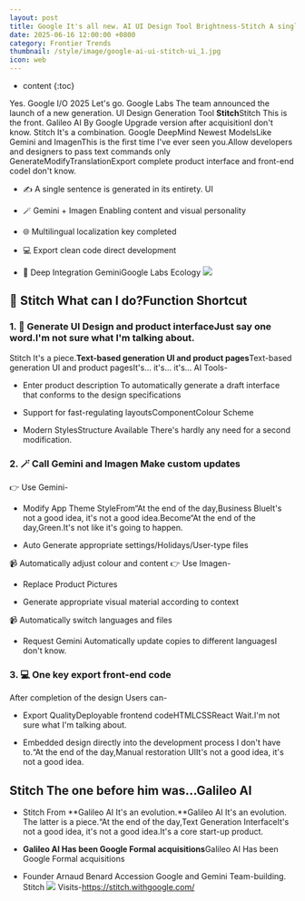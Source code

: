 ```yaml
---
layout: post
title: Google It's all new. AI UI Design Tool Brightness-Stitch A single sentence is generated in its entirety. UI And complete front-end code
date: 2025-06-16 12:00:00 +0800
category: Frontier Trends
thumbnail: /style/image/google-ai-ui-stitch-ui_1.jpg
icon: web
---
```

* content
{:toc}

Yes. Google I/O 2025 Let's go. Google Labs The team announced the launch of a new generation. UI Design Generation Tool **Stitch**Stitch This is the front. Galileo AI By Google Upgrade version after acquisitionI don't know.
Stitch It's a combination. Google DeepMind Newest ModelsLike Gemini and ImagenThis is the first time I've ever seen you.Allow developers and designers to pass text commands only GenerateModifyTranslationExport complete product interface and front-end codeI don't know.

- ✍️ A single sentence is generated in its entirety. UI

- 🪄 Gemini + Imagen Enabling content and visual personality

- 🌐 Multilingual localization key completed

- 💻 Export clean code direct development

- 🧩 Deep Integration GeminiGoogle Labs Ecology
![](https://assets-v2.circle.so/5jj4ocreok9w3r2v6qzmxbe3hn4e)

## 🎨 Stitch What can I do?Function Shortcut

### 1. 🔧 Generate UI Design and product interfaceJust say one word.I'm not sure what I'm talking about.
Stitch It's a piece.**Text-based generation UI and product pages**Text-based generation UI and product pagesIt's... it's... it's... AI Tools-

- Enter product description To automatically generate a draft interface that conforms to the design specifications

- Support for fast-regulating layoutsComponentColour Scheme

- Modern StylesStructure Available There's hardly any need for a second modification.


### 2. 🪄 Call Gemini and Imagen Make custom updates
👉 Use Gemini-

- Modify App Theme StyleFrom“At the end of the day,Business BlueIt's not a good idea, it's not a good idea.Become“At the end of the day,Green.It's not like it's going to happen.

- Auto Generate appropriate settings/Holidays/User-type files

📹 Automatically adjust colour and content
👉 Use Imagen-

- Replace Product Pictures

- Generate appropriate visual material according to context

📹 Automatically switch languages and files

- Request Gemini Automatically update copies to different languagesI don't know.


### 3. 💻 One key export front-end code
After completion of the design Users can-

- Export QualityDeployable frontend codeHTMLCSSReact Wait.I'm not sure what I'm talking about.

- Embedded design directly into the development process I don't have to.“At the end of the day,Manual restoration UIIt's not a good idea, it's not a good idea.


## Stitch The one before him was...Galileo AI

- Stitch From **Galileo AI It's an evolution.**Galileo AI It's an evolution. The latter is a piece.“At the end of the day,Text Generation InterfaceIt's not a good idea, it's not a good idea.It's a core start-up product.

- **Galileo AI Has been Google Formal acquisitions**Galileo AI Has been Google Formal acquisitions

- Founder Arnaud Benard Accession Google and Gemini Team-building. Stitch
![](https://assets-v2.circle.so/64ybh3a8yovodxemltc0zbz019hv)
Visits-https://stitch.withgoogle.com/
